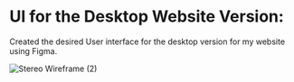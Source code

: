 # UI for the Desktop Website Version:
Created the desired User interface for the desktop version for my website using Figma.

![Stereo Wireframe (2)](https://github.com/user-attachments/assets/db47d20e-7578-4282-81d2-0b38735e5360)
